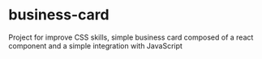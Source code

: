 # business-card
Project for improve CSS skills, simple business card composed of a react component and a simple integration with JavaScript
